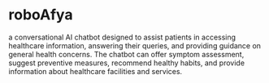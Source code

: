 # roboAfya
a conversational AI chatbot designed to assist patients in accessing healthcare information, answering their queries,
and providing guidance on general health concerns. The chatbot can offer symptom assessment,
suggest preventive measures, recommend healthy habits, and provide information about healthcare facilities and services.
